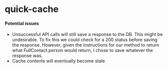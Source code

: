 # quick-cache

#### Potential issues
- Unsuccessful API calls will still save a response to the DB. This might be undesirable. To fix this we could check for a 200 status before saving the response. However, given the instructions for our method to return what FullContact.person would return, I chose to save whatever the response was.
- Cache contents will eventually become stale